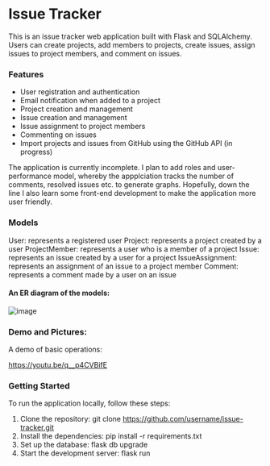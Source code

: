 # Issue Tracker
This is an issue tracker web application built with Flask and SQLAlchemy. Users can create projects, add members to projects, create issues, assign issues to project members, and comment on issues.

### Features
- User registration and authentication
- Email notification when added to a project
- Project creation and management
- Issue creation and management
- Issue assignment to project members
- Commenting on issues
- Import projects and issues from GitHub using the GitHub API (in progress)

The application is currently incomplete. I plan to add roles and user-performance model, whereby the appplciation tracks the number of comments, resolved issues etc. to generate graphs. Hopefully, down the line I also learn some front-end development to make the application more user friendly. 

### Models
User: represents a registered user
Project: represents a project created by a user
ProjectMember: represents a user who is a member of a project
Issue: represents an issue created by a user for a project
IssueAssignment: represents an assignment of an issue to a project member
Comment: represents a comment made by a user on an issue

#### An ER diagram of the models:
![image](https://user-images.githubusercontent.com/81491503/222871126-03666d54-7b82-40ee-b715-250d7fffbdd9.png)


### Demo and Pictures:
A demo of basic operations:

https://youtu.be/q__p4CVBifE


### Getting Started
To run the application locally, follow these steps:

1. Clone the repository: git clone https://github.com/username/issue-tracker.git
2. Install the dependencies: pip install -r requirements.txt
3. Set up the database: flask db upgrade
4. Start the development server: flask run

